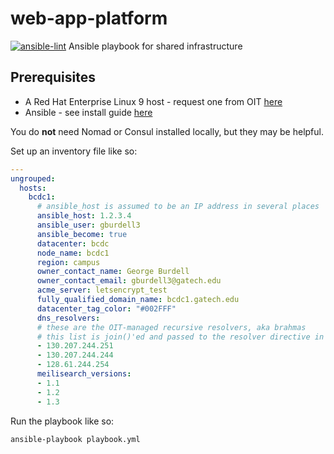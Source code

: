 # web-app-platform
[![ansible-lint](https://github.com/RoboJackets/web-app-platform/actions/workflows/ansible-lint.yml/badge.svg?branch=main)](https://github.com/RoboJackets/web-app-platform/actions/workflows/ansible-lint.yml)
Ansible playbook for shared infrastructure

## Prerequisites

- A Red Hat Enterprise Linux 9 host - request one from OIT [here](https://gatech.service-now.com/technology?id=sc_cat_item&sys_id=4d656885dba3c850fc9efe8d0f96194f&sysparm_category=eb2e1a60db11c0987bbc68461b96191f)
- Ansible - see install guide [here](https://docs.ansible.com/ansible/latest/installation_guide/intro_installation.html)

You do **not** need Nomad or Consul installed locally, but they may be helpful.

Set up an inventory file like so:

```yaml
---
ungrouped:
  hosts:
    bcdc1:
      # ansible_host is assumed to be an IP address in several places
      ansible_host: 1.2.3.4
      ansible_user: gburdell3
      ansible_become: true
      datacenter: bcdc
      node_name: bcdc1
      region: campus
      owner_contact_name: George Burdell
      owner_contact_email: gburdell3@gatech.edu
      acme_server: letsencrypt_test
      fully_qualified_domain_name: bcdc1.gatech.edu
      datacenter_tag_color: "#002FFF"
      dns_resolvers:
      # these are the OIT-managed recursive resolvers, aka brahmas
      # this list is join()'ed and passed to the resolver directive in nginx; you can add additional config if you'd like
      - 130.207.244.251
      - 130.207.244.244
      - 128.61.244.254
      meilisearch_versions:
      - 1.1
      - 1.2
      - 1.3
```

Run the playbook like so:

```sh
ansible-playbook playbook.yml
```
